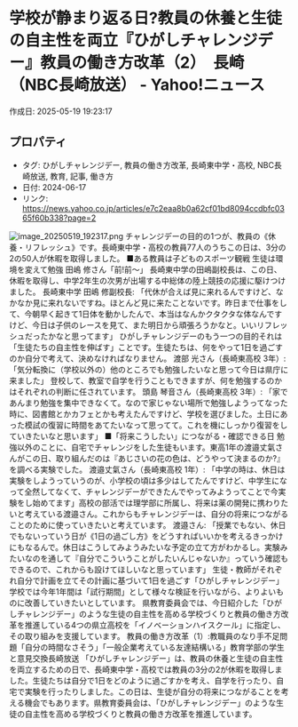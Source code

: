 # 学校が静まり返る日?教員の休養と生徒の自主性を両立『ひがしチャレンジデー』教員の働き方改革（2）　長崎（NBC長崎放送） - Yahoo!ニュース

作成日: 2025-05-19 19:23:17

## プロパティ

- タグ: ひがしチャレンジデー, 教員の働き方改革, 長崎東中学・高校, NBC長崎放送, 教育, 記事, 働き方
- 日付: 2024-06-17
- リンク: https://news.yahoo.co.jp/articles/e7c2eaa8b0a62cf01bd8094ccdbfc0365f60b338?page=2


![image_20250519_192317.png](../assets/image_20250519_192317.png)
チャレンジデーの目的の1つが、教員の《休養・リフレッシュ》です。長崎東中学・高校の教員77人のうちこの日は、3分の2の50人が休暇を取得しました。 ■ある教員は子どものスポーツ観戦 生徒は環境を変えて勉強 田嶋 修さん「前!前～」 長崎東中学の田嶋副校長は、この日、休暇を取得し、中学2年生の次男が出場する中総体の陸上競技の応援に駆けつけました。 長崎東中学 田嶋 修副校長: 「代休が合えば見に来れるんですけど、なかなか見に来れないですね。ほとんど見に来たことないです。昨日まで仕事をして、今朝早く起きて1日体を動かしたんで、本当はなんかクタクタな体なんですけど、今日は子供のレースを見て、また明日から頑張ろうかなと。いいリフレッシュだったかなと思ってます」 ひがしチャレンジデーのもう一つの目的それは「生徒たちの自主性を伸ばす」ことです。生徒たちは、何をやって1日を過ごすのか自分で考えて、決めなければなりません。 渡部 光さん（長崎東高校 3年）: 「気分転換に（学校以外の）他のところでも勉強したいなと思って今日は県庁に来ました」 登校して、教室で自学を行うこともできますが、何を勉強するのかはそれぞれの判断に任されています。 頭島 琴音さん（長崎東高校 3年）: 「家であんまり勉強を集中できなくて。なので家じゃない場所で勉強しようってなった時に、図書館とかカフェとかも考えたんですけど、学校を選びました。土日にあった模試の復習に時間をあてたいなって思ってて。これを機にしっかり復習をしていきたいなと思います」 ■「将来こうしたい」につながる・確認できる日 勉強以外のことに、自宅でチャレンジをした生徒もいます。東高1年の渡邉丈氣さんがこの日、取り組んだのは『あじさいの花の色は、どうやって決まるのか?』を調べる実験でした。 渡邉丈氣さん（長崎東高校 1年）: 「中学の時は、休日は実験をしようっていうのが、小学校の頃は多少はしてたんですけど、中学生になって全然してなくて、チャレンジデーができたんでやってみようってことで今実験をし始めてます」高校の部活では理学部に所属し、将来は薬の開発に携わりたいと考えている渡邉さん。これからもチャレンジデーは、自分の将来につながることのために使っていきたいと考えています。 渡邉さん: 「授業でもない、休日でもないっていう日が《1日の過ごし方》をどうすればいいかを考えるきっかけにもなるんで。休日はこうしてみようみたいな予定の立て方がわかるし。実験みたいなのを通して『自分でこういうことがしたいんじゃないか』っていう確認もできるので、これからも設けてほしいなと思っています」 生徒・教師がそれぞれ自分で計画を立てその計画に基づいて1日を過ごす「ひがしチャレンジデー」学校では今年1年間は「試行期間」として様々な検証を行いながら、よりよいものに改善していきたいとしています。 県教育委員会では、今日紹介した「ひがしチャレンジデー」のような生徒の自主性を高める学校づくりと教員の働き方改革を推進している4つの県立高校を「イノベーションハイスクール」に指定し、その取り組みを支援しています。 教員の働き方改革（1）:教職員のなり手不足問題「自分の時間なさそう」「一般企業考えている友達結構いる」教育学部の学生と意見交換長崎放送
「ひがしチャレンジデー」は、教員の休養と生徒の自主性を両立するための日で、長崎東中学・高校では教員の3分の2が休暇を取得しました。生徒たちは自分で1日をどのように過ごすかを考え、自学を行ったり、自宅で実験を行ったりしました。この日は、生徒が自分の将来につながることを考える機会でもあります。県教育委員会は、「ひがしチャレンジデー」のような生徒の自主性を高める学校づくりと教員の働き方改革を推進しています。